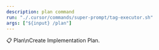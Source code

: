 ```yaml
---
description: plan command
run: "./.cursor/commands/super-prompt/tag-executor.sh"
args: ["${input} /plan"]
---
```


📋 Plan\nCreate Implementation Plan.